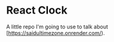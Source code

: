 # React Clock

A little repo I'm going to use to talk about [https://saidultimezone.onrender.com/).
